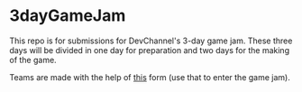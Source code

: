 # 3dayGameJam

This repo is for submissions for DevChannel's 3-day game jam. These three days will be divided in one day for preparation and two days for the making of the game.

Teams are made with the help of [this](http://goo.gl/forms/Xyy2gotDVNaT0pcl1) form (use that to enter the game jam).

